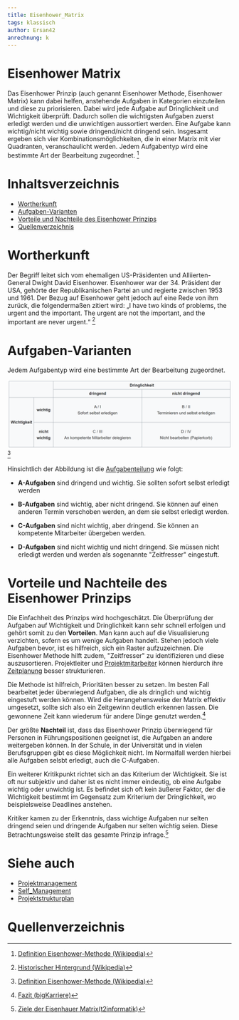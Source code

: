 ```yaml
---
title: Eisenhower_Matrix
tags: klassisch
author: Ersan42
anrechnung: k
---
```


# Eisenhower Matrix


Das Eisenhower Prinzip (auch genannt Eisenhower Methode, Eisenhower Matrix) kann dabei helfen, anstehende Aufgaben in Kategorien einzuteilen und diese zu priorisieren. Dabei wird jede Aufgabe auf Dringlichkeit und Wichtigkeit überprüft. Dadurch sollen die wichtigsten Aufgaben zuerst erledigt werden und die unwichtigen aussortiert werden. Eine Aufgabe kann wichtig/nicht wichtig sowie dringend/nicht dringend sein. Insgesamt ergeben sich vier Kombinationsmöglichkeiten, die in einer Matrix mit vier Quadranten, veranschaulicht werden. Jedem Aufgabentyp wird eine bestimmte Art der Bearbeitung zugeordnet. [^1]

# Inhaltsverzeichnis

* [Wortherkunft](#wortherkunft)
* [Aufgaben-Varianten](#aufgaben-varianten)
* [Vorteile und Nachteile des Eisenhower Prinzips](#vorteile-und-nachteile-des-eisenhower-prinzips)
* [Quellenverzeichnis](#quellenverzeichnis)


# Wortherkunft

Der Begriff leitet sich vom ehemaligen US-Präsidenten und Alliierten-General Dwight David Eisenhower. Eisenhower war der 34. Präsident der USA, gehörte der Republikanischen Partei an und regierte zwischen 1953 und 1961. Der Bezug auf Eisenhower geht jedoch auf eine Rede von ihm zurück, die folgendermaßen zitiert wird: „I have two kinds of problems, the urgent and the important. The urgent are not the important, and the important are never urgent.“ [^4]

# Aufgaben-Varianten

Jedem Aufgabentyp wird eine bestimmte Art der Bearbeitung zugeordnet.

![bild](Eisenhower_Matrix/EisenhowerMatrix.PNG "Eisenhower-Matrix")[^1]

Hinsichtlich der Abbildung ist die [Aufgabenteilung](https://github.com/ManagingProjectsSuccessfully/ManagingProjectsSuccessfully.github.io/blob/main/kb/Aufgabenteilung.md) wie folgt:

* **A-Aufgaben** sind dringend und wichtig. Sie sollten sofort selbst erledigt werden

* **B-Aufgaben** sind wichtig, aber nicht dringend. Sie können auf einen anderen Termin verschoben werden, an dem sie selbst erledigt werden.

* **C-Aufgaben** sind nicht wichtig, aber dringend. Sie können an kompetente Mitarbeiter übergeben werden.

* **D-Aufgaben** sind nicht wichtig und nicht dringend. Sie müssen nicht erledigt werden und werden als sogenannte "Zeitfresser" eingestuft.

# Vorteile und Nachteile des Eisenhower Prinzips

Die Einfachheit des Prinzips wird hochgeschätzt. Die Überprüfung der Aufgaben auf Wichtigkeit und Dringlichkeit kann sehr schnell erfolgen und gehört somit zu den **Vorteilen**. Man kann auch auf die Visualisierung verzichten, sofern es um wenige Aufgaben handelt. Stehen jedoch viele Aufgaben bevor, ist es hilfreich, sich ein Raster aufzuzeichnen. Die Eisenhower Methode hilft zudem, "Zeitfresser" zu identifizieren und diese auszusortieren. Projektleiter und [Projektmitarbeiter](https://github.com/ManagingProjectsSuccessfully/ManagingProjectsSuccessfully.github.io/blob/main/kb/Projektmitarbeiter.md) können hierdurch ihre [Zeitplanung](https://github.com/ManagingProjectsSuccessfully/ManagingProjectsSuccessfully.github.io/blob/main/kb/Zeitplanung.md) besser strukturieren.

Die Methode ist hilfreich, Prioritäten besser zu setzen.
Im besten Fall bearbeitet jeder überwiegend Aufgaben, die als dringlich und wichtig eingestuft werden können. Wird die Herangehensweise der Matrix effektiv umgesetzt, sollte sich also ein Zeitgewinn deutlich erkennen lassen. Die gewonnene Zeit kann wiederum für andere Dinge genutzt werden.[^2]

Der größte **Nachteil** ist, dass das Eisenhower Prinzip überwiegend für Personen in Führungspositionen geeignet ist, die Aufgaben an andere weitergeben können. In der Schule, in der Universität und in vielen Berufsgruppen gibt es diese Möglichkeit nicht. Im Normalfall werden hierbei alle Aufgaben selsbt erledigt, auch die C-Aufgaben.

Ein weiterer Kritikpunkt richtet sich an das Kriterium der Wichtigkeit. Sie ist oft nur subjektiv und daher ist es nicht immer eindeutig, ob eine Aufgabe wichtig oder unwichtig ist. Es befindet sich oft kein äußerer Faktor, der die Wichtigkeit bestimmt im Gegensatz zum Kriterium der Dringlichkeit, wo beispielsweise Deadlines anstehen.

Kritiker kamen zu der Erkenntnis, dass wichtige Aufgaben nur selten dringend seien und dringende Aufgaben nur selten wichtig seien.
Diese Betrachtungsweise stellt das gesamte Prinzip infrage.[^3]

# Siehe auch

* [Projektmanagement](https://github.com/ManagingProjectsSuccessfully/ManagingProjectsSuccessfully.github.io/blob/main/kb/Projektmanagement.md)
* [Self_Management](https://github.com/ManagingProjectsSuccessfully/ManagingProjectsSuccessfully.github.io/blob/main/kb/Self_Management.md)
* [Projektstrukturplan](https://github.com/ManagingProjectsSuccessfully/ManagingProjectsSuccessfully.github.io/blob/main/kb/Projektstrukturplan.md)

# Quellenverzeichnis

[^1]:[Definition Eisenhower-Methode (Wikipedia)](https://de.wikipedia.org/wiki/Eisenhower-Prinzip#cite_note-1)   
[^2]:[Fazit (bigKarriere)](https://www.bigkarriere.de/karrierewelt/querbeet/zeitmanagement-das-eisenhower-prinzip-do-or-not-do)  
[^3]:[Ziele der Eisenhauer Matrix(t2informatik)](https://t2informatik.de/wissen-kompakt/eisenhower-matrix/)
[^4]:[Historischer Hintergrund (Wikipedia)](https://de.wikipedia.org/wiki/Eisenhower-Prinzip)
